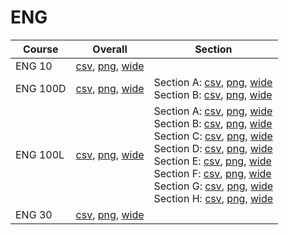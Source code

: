 # ENG

| Course | Overall | Section |
| ------ | ------- | ------- |
| ENG 10 | [csv](https://github.com/UCSD-Historical-Enrollment-Data/2025Spring/blob/main/overall/ENG%2010.csv), [png](https://raw.githubusercontent.com/UCSD-Historical-Enrollment-Data/2025Spring/main/plot_overall/ENG%2010.png), [wide](https://raw.githubusercontent.com/UCSD-Historical-Enrollment-Data/2025Spring/main/plot_overall_wide/ENG%2010.png) |  |
| ENG 100D | [csv](https://github.com/UCSD-Historical-Enrollment-Data/2025Spring/blob/main/overall/ENG%20100D.csv), [png](https://raw.githubusercontent.com/UCSD-Historical-Enrollment-Data/2025Spring/main/plot_overall/ENG%20100D.png), [wide](https://raw.githubusercontent.com/UCSD-Historical-Enrollment-Data/2025Spring/main/plot_overall_wide/ENG%20100D.png) | Section A: [csv](https://github.com/UCSD-Historical-Enrollment-Data/2025Spring/blob/main/section/ENG%20100D_A.csv), [png](https://raw.githubusercontent.com/UCSD-Historical-Enrollment-Data/2025Spring/main/plot_section/ENG%20100D_A.png), [wide](https://raw.githubusercontent.com/UCSD-Historical-Enrollment-Data/2025Spring/main/plot_section_wide/ENG%20100D_A.png)<br>Section B: [csv](https://github.com/UCSD-Historical-Enrollment-Data/2025Spring/blob/main/section/ENG%20100D_B.csv), [png](https://raw.githubusercontent.com/UCSD-Historical-Enrollment-Data/2025Spring/main/plot_section/ENG%20100D_B.png), [wide](https://raw.githubusercontent.com/UCSD-Historical-Enrollment-Data/2025Spring/main/plot_section_wide/ENG%20100D_B.png) |
| ENG 100L | [csv](https://github.com/UCSD-Historical-Enrollment-Data/2025Spring/blob/main/overall/ENG%20100L.csv), [png](https://raw.githubusercontent.com/UCSD-Historical-Enrollment-Data/2025Spring/main/plot_overall/ENG%20100L.png), [wide](https://raw.githubusercontent.com/UCSD-Historical-Enrollment-Data/2025Spring/main/plot_overall_wide/ENG%20100L.png) | Section A: [csv](https://github.com/UCSD-Historical-Enrollment-Data/2025Spring/blob/main/section/ENG%20100L_A.csv), [png](https://raw.githubusercontent.com/UCSD-Historical-Enrollment-Data/2025Spring/main/plot_section/ENG%20100L_A.png), [wide](https://raw.githubusercontent.com/UCSD-Historical-Enrollment-Data/2025Spring/main/plot_section_wide/ENG%20100L_A.png)<br>Section B: [csv](https://github.com/UCSD-Historical-Enrollment-Data/2025Spring/blob/main/section/ENG%20100L_B.csv), [png](https://raw.githubusercontent.com/UCSD-Historical-Enrollment-Data/2025Spring/main/plot_section/ENG%20100L_B.png), [wide](https://raw.githubusercontent.com/UCSD-Historical-Enrollment-Data/2025Spring/main/plot_section_wide/ENG%20100L_B.png)<br>Section C: [csv](https://github.com/UCSD-Historical-Enrollment-Data/2025Spring/blob/main/section/ENG%20100L_C.csv), [png](https://raw.githubusercontent.com/UCSD-Historical-Enrollment-Data/2025Spring/main/plot_section/ENG%20100L_C.png), [wide](https://raw.githubusercontent.com/UCSD-Historical-Enrollment-Data/2025Spring/main/plot_section_wide/ENG%20100L_C.png)<br>Section D: [csv](https://github.com/UCSD-Historical-Enrollment-Data/2025Spring/blob/main/section/ENG%20100L_D.csv), [png](https://raw.githubusercontent.com/UCSD-Historical-Enrollment-Data/2025Spring/main/plot_section/ENG%20100L_D.png), [wide](https://raw.githubusercontent.com/UCSD-Historical-Enrollment-Data/2025Spring/main/plot_section_wide/ENG%20100L_D.png)<br>Section E: [csv](https://github.com/UCSD-Historical-Enrollment-Data/2025Spring/blob/main/section/ENG%20100L_E.csv), [png](https://raw.githubusercontent.com/UCSD-Historical-Enrollment-Data/2025Spring/main/plot_section/ENG%20100L_E.png), [wide](https://raw.githubusercontent.com/UCSD-Historical-Enrollment-Data/2025Spring/main/plot_section_wide/ENG%20100L_E.png)<br>Section F: [csv](https://github.com/UCSD-Historical-Enrollment-Data/2025Spring/blob/main/section/ENG%20100L_F.csv), [png](https://raw.githubusercontent.com/UCSD-Historical-Enrollment-Data/2025Spring/main/plot_section/ENG%20100L_F.png), [wide](https://raw.githubusercontent.com/UCSD-Historical-Enrollment-Data/2025Spring/main/plot_section_wide/ENG%20100L_F.png)<br>Section G: [csv](https://github.com/UCSD-Historical-Enrollment-Data/2025Spring/blob/main/section/ENG%20100L_G.csv), [png](https://raw.githubusercontent.com/UCSD-Historical-Enrollment-Data/2025Spring/main/plot_section/ENG%20100L_G.png), [wide](https://raw.githubusercontent.com/UCSD-Historical-Enrollment-Data/2025Spring/main/plot_section_wide/ENG%20100L_G.png)<br>Section H: [csv](https://github.com/UCSD-Historical-Enrollment-Data/2025Spring/blob/main/section/ENG%20100L_H.csv), [png](https://raw.githubusercontent.com/UCSD-Historical-Enrollment-Data/2025Spring/main/plot_section/ENG%20100L_H.png), [wide](https://raw.githubusercontent.com/UCSD-Historical-Enrollment-Data/2025Spring/main/plot_section_wide/ENG%20100L_H.png) |
| ENG 30 | [csv](https://github.com/UCSD-Historical-Enrollment-Data/2025Spring/blob/main/overall/ENG%2030.csv), [png](https://raw.githubusercontent.com/UCSD-Historical-Enrollment-Data/2025Spring/main/plot_overall/ENG%2030.png), [wide](https://raw.githubusercontent.com/UCSD-Historical-Enrollment-Data/2025Spring/main/plot_overall_wide/ENG%2030.png) |  |
